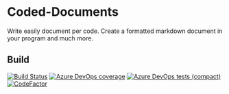 # Coded-Documents
Write easily document per code. Create a formatted markdown document in your program and much more.

## Build
[![Build Status](https://dev.azure.com/NorikaDE/Coded-Documentation/_apis/build/status/NorikaDE.Coded-Documents?branchName=master)](https://dev.azure.com/NorikaDE/Coded-Documentation/_build/latest?definitionId=2&branchName=master)
[![Azure DevOps coverage](https://img.shields.io/azure-devops/coverage/NorikaDE/Coded-Documents/2)](https://dev.azure.com/NorikaDE/Coded-Documents/_build?definitionId=2)
[![Azure DevOps tests (compact)](https://img.shields.io/azure-devops/tests/NorikaDE/Coded-Documents/2?compact_message)](https://dev.azure.com/NorikaDE/Coded-Documents/_build?definitionId=2)
[![CodeFactor](https://www.codefactor.io/repository/github/norikade/coded-documents/badge/master)](https://www.codefactor.io/repository/github/norikade/coded-documents/overview/master)
